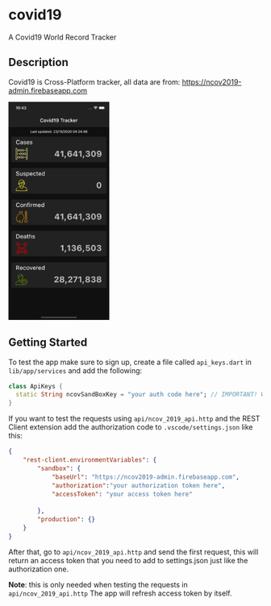 # covid19

A Covid19 World Record Tracker

## Description


Covid19 is Cross-Platform tracker, all data are from: https://ncov2019-admin.firebaseapp.com

<img src="assets/sc/sc.png" alt="iphone 11"  width="200">

## Getting Started

To test the app make sure to sign up, create a file called `api_keys.dart` in `lib/app/services` and add the following:

```dart
class ApiKeys {
  static String ncovSandBoxKey = "your auth code here"; // IMPORTANT! WITHOUT THIS IT WON'T WORK
}

```

 If you want to test the requests using `api/ncov_2019_api.http` and the REST Client extension add the authorization code to `.vscode/settings.json` like this:

```json
{
    "rest-client.environmentVariables": {
        "sandbox": {
            "baseUrl": "https://ncov2019-admin.firebaseapp.com",
            "authorization":"your authorization token here",
            "accessToken": "your access token here"

        },
        "production": {}
    }
}

```

After that, go to `api/ncov_2019_api.http` and send the first request, this will return an access token that you need to add to settings.json just like the authorization one.

**Note**: this is only needed when testing the requests in `api/ncov_2019_api.http` The app will refresh access token by itself.

